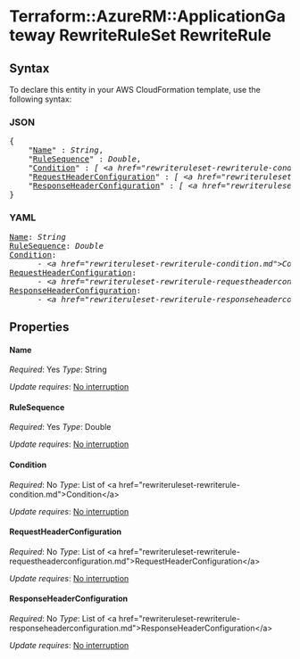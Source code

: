 # Terraform::AzureRM::ApplicationGateway RewriteRuleSet RewriteRule

## Syntax

To declare this entity in your AWS CloudFormation template, use the following syntax:

### JSON

<pre>
{
    "<a href="#name" title="Name">Name</a>" : <i>String</i>,
    "<a href="#rulesequence" title="RuleSequence">RuleSequence</a>" : <i>Double</i>,
    "<a href="#condition" title="Condition">Condition</a>" : <i>[ &lt;a href=&#34;rewriteruleset-rewriterule-condition.md&#34;&gt;Condition&lt;/a&gt;, ... ]</i>,
    "<a href="#requestheaderconfiguration" title="RequestHeaderConfiguration">RequestHeaderConfiguration</a>" : <i>[ &lt;a href=&#34;rewriteruleset-rewriterule-requestheaderconfiguration.md&#34;&gt;RequestHeaderConfiguration&lt;/a&gt;, ... ]</i>,
    "<a href="#responseheaderconfiguration" title="ResponseHeaderConfiguration">ResponseHeaderConfiguration</a>" : <i>[ &lt;a href=&#34;rewriteruleset-rewriterule-responseheaderconfiguration.md&#34;&gt;ResponseHeaderConfiguration&lt;/a&gt;, ... ]</i>
}
</pre>

### YAML

<pre>
<a href="#name" title="Name">Name</a>: <i>String</i>
<a href="#rulesequence" title="RuleSequence">RuleSequence</a>: <i>Double</i>
<a href="#condition" title="Condition">Condition</a>: <i>
      - &lt;a href=&#34;rewriteruleset-rewriterule-condition.md&#34;&gt;Condition&lt;/a&gt;</i>
<a href="#requestheaderconfiguration" title="RequestHeaderConfiguration">RequestHeaderConfiguration</a>: <i>
      - &lt;a href=&#34;rewriteruleset-rewriterule-requestheaderconfiguration.md&#34;&gt;RequestHeaderConfiguration&lt;/a&gt;</i>
<a href="#responseheaderconfiguration" title="ResponseHeaderConfiguration">ResponseHeaderConfiguration</a>: <i>
      - &lt;a href=&#34;rewriteruleset-rewriterule-responseheaderconfiguration.md&#34;&gt;ResponseHeaderConfiguration&lt;/a&gt;</i>
</pre>

## Properties

#### Name

_Required_: Yes
_Type_: String

_Update requires_: [No interruption](https://docs.aws.amazon.com/AWSCloudFormation/latest/UserGuide/using-cfn-updating-stacks-update-behaviors.html#update-no-interrupt)

#### RuleSequence

_Required_: Yes
_Type_: Double

_Update requires_: [No interruption](https://docs.aws.amazon.com/AWSCloudFormation/latest/UserGuide/using-cfn-updating-stacks-update-behaviors.html#update-no-interrupt)

#### Condition

_Required_: No
_Type_: List of &lt;a href=&#34;rewriteruleset-rewriterule-condition.md&#34;&gt;Condition&lt;/a&gt;

_Update requires_: [No interruption](https://docs.aws.amazon.com/AWSCloudFormation/latest/UserGuide/using-cfn-updating-stacks-update-behaviors.html#update-no-interrupt)

#### RequestHeaderConfiguration

_Required_: No
_Type_: List of &lt;a href=&#34;rewriteruleset-rewriterule-requestheaderconfiguration.md&#34;&gt;RequestHeaderConfiguration&lt;/a&gt;

_Update requires_: [No interruption](https://docs.aws.amazon.com/AWSCloudFormation/latest/UserGuide/using-cfn-updating-stacks-update-behaviors.html#update-no-interrupt)

#### ResponseHeaderConfiguration

_Required_: No
_Type_: List of &lt;a href=&#34;rewriteruleset-rewriterule-responseheaderconfiguration.md&#34;&gt;ResponseHeaderConfiguration&lt;/a&gt;

_Update requires_: [No interruption](https://docs.aws.amazon.com/AWSCloudFormation/latest/UserGuide/using-cfn-updating-stacks-update-behaviors.html#update-no-interrupt)

